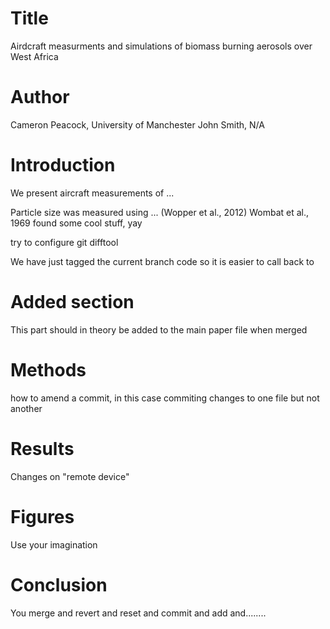 # Title

Airdcraft measurments and simulations of biomass burning aerosols over West Africa

# Author
Cameron Peacock, University of Manchester
John Smith, N/A

# Introduction
We present aircraft measurements of ...

Particle size was measured using ... (Wopper et al., 2012)
Wombat et al., 1969 found some cool stuff, yay

try to configure git difftool

We have just tagged the current branch code so it is easier to call back to

# Added section
This part should in theory be added to the main paper file when merged

# Methods
how to amend a commit, in this case commiting changes to one file but not another

# Results
Changes on "remote device"

# Figures
Use your imagination

# Conclusion
You merge and revert and reset and commit and add and........
